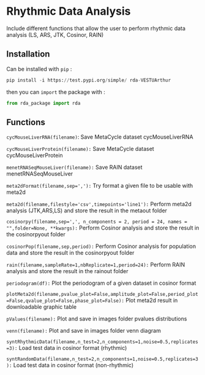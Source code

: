# Rhythmic Data Analysis

Include different functions that allow the user to perform rhythmic data analysis (LS, ARS, JTK, Cosinor, RAIN)

## Installation

 Can be installed with ``pip`` :
```python
pip install -i https://test.pypi.org/simple/ rda-VESTUArthur
```
then you can ``import`` the package with :
```python
from rda_package import rda
```
## Functions

`cycMouseLiverRNA(filename)`:
    Save MetaCycle dataset cycMouseLiverRNA
    
``cycMouseLiverProtein(filename):``
    Save MetaCycle dataset cycMouseLiverProtein
    
``menetRNASeqMouseLiver(filename):``
    Save RAIN dataset menetRNASeqMouseLiver
    
``meta2dFormat(filename,sep=','):``
    Try format a given file to be usable with meta2d
    
``meta2d(filename,filestyle='csv',timepoints='line1'):``
    Perform meta2d analysis (JTK,ARS,LS) and store the result in the metaout folder

``cosinorpy(filename,sep=',', n_components = 2, period = 24, names = "",folder=None, **kwargs):``
    Perform Cosinor analysis and store the result in the cosinorpyout folder

``cosinorPop(filename,sep,period):``
    Perform Cosinor analysis for population data and store the result in the cosinorpyout folder

``rain(filename,sampleRate=1,nbReplicate=1,period=24):``
    Perform RAIN analysis and store the result in the rainout folder
    
``periodogram(df):``
    Plot the periodogram of a given dataset in cosinor format

``plotMeta2d(filename,pvalue_plot=False,amplitude_plot=False,period_plot=False,qvalue_plot=False,phase_plot=False):``
    Plot meta2d result in downloadable graphic table

``pValues(filename):``
    Plot and save in images folder pvalues distributions
   
``venn(filename):``
    Plot and save in images folder venn diagram

``syntRhythmicData(filename,n_test=2,n_components=1,noise=0.5,replicates=3):``
    Load test data in cosinor format (rhythmic)

``syntRandomData(filename,n_test=2,n_components=1,noise=0.5,replicates=3):``
    Load test data in cosinor format (non-rhythmic)
